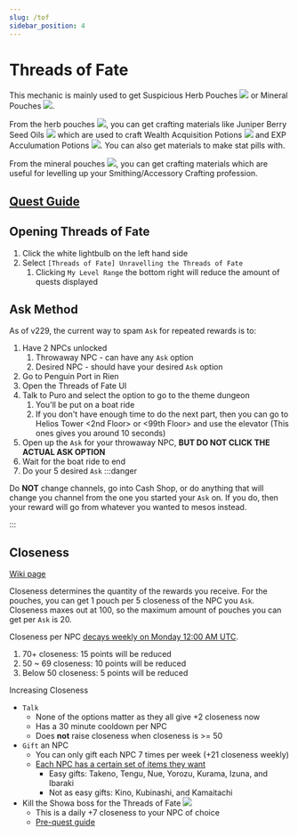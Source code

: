 ```yaml
---
slug: /tof
sidebar_position: 4
---
```


# Threads of Fate

This mechanic is mainly used to get Suspicious Herb Pouches ![](https://maplestory.io/api/GMS/228/item/2431233/icon) or Mineral Pouches ![](https://maplestory.io/api/GMS/228/item/2431232/icon).

From the herb pouches ![](https://maplestory.io/api/GMS/228/item/2431233/icon), you can get crafting materials like Juniper Berry Seed Oils ![](https://maplestory.io/api/GMS/228/item/4023019/icon) which are used to craft Wealth Acquisition Potions ![](https://maplestory.io/api/GMS/228/item/2003551/icon) and EXP Acculumation Potions ![](https://maplestory.io/api/GMS/228/item/2003550/icon). You can also get materials to make stat pills with.

From the mineral pouches ![](https://maplestory.io/api/GMS/228/item/2431232/icon), you can get crafting materials which are useful for levelling up your Smithing/Accessory Crafting profession.

## [Quest Guide](https://www.reddit.com/r/Maplestory/comments/p574l9/threads_of_fate_summarized_questline/)

## Opening Threads of Fate

1. Click the white lightbulb on the left hand side
2. Select `[Threads of Fate] Unravelling the Threads of Fate`
   1. Clicking `My Level Range` the bottom right will reduce the amount of quests displayed

## Ask Method

As of v229, the current way to spam `Ask` for repeated rewards is to:
1. Have 2 NPCs unlocked
   1. Throwaway NPC - can have any `Ask` option
   2. Desired NPC - should have your desired `Ask` option
2. Go to Penguin Port in Rien
3. Open the Threads of Fate UI
4. Talk to Puro and select the option to go to the theme dungeon
   1. You'll be put on a boat ride
   2. If you don't have enough time to do the next part, then you can go to Helios Tower <2nd Floor> or <99th Floor> and use the elevator (This ones gives you around 10 seconds)
5. Open up the `Ask` for your throwaway NPC, **BUT DO NOT CLICK THE ACTUAL ASK OPTION**
6. Wait for the boat ride to end
7.  Do your 5 desired `Ask`
   :::danger

   Do **NOT** change channels, go into Cash Shop, or do anything that will change you channel from the one you started your `Ask` on. If you do, then your reward will go from whatever you wanted to mesos instead.

   :::

## Closeness

[Wiki page](https://maplestory.fandom.com/wiki/Epic/Mushroom_Shrine_Tales#Threads_of_Fate)

Closeness determines the quantity of the rewards you receive. For the pouches, you can get 1 pouch per 5 closeness of the NPC you `Ask`. Closeness maxes out at 100, so the maximum amount of pouches you can get per `Ask` is 20.

Closeness per NPC [decays weekly on Monday 12:00 AM UTC](https://maplestory.nexon.net/news/65824/v-221-spring-blossoms-patch-notes).
   1. 70+ closeness: 15 points will be reduced
   2. 50 ~ 69 closeness: 10 points will be reduced
   3. Below 50 closeness: 5 points will be reduced

Increasing Closeness
   - `Talk`
     - None of the options matter as they all give +2 closeness now
     - Has a 30 minute cooldown per NPC
     - Does **not** raise closeness when closeness is >= 50
   - `Gift` an NPC
     - You can only gift each NPC 7 times per week (+21 closeness weekly)
     - [Each NPC has a certain set of items they want](https://maplestory.fandom.com/wiki/Epic/Mushroom_Shrine_Tales#Threads_of_Fate)
       - Easy gifts: Takeno, Tengu, Nue, Yorozu, Kurama, Izuna, and Ibaraki
       - Not as easy gifts: Kino, Kubinashi, and Kamaitachi
   - Kill the Showa boss for the Threads of Fate ![](https://maplestory.io/api/GMS/228/item/2632261/icon)
     - This is a daily +7 closeness to your NPC of choice
     - [Pre-quest guide](https://www.reddit.com/r/Maplestory/comments/m2ez2b/psa_yakuza_boss_prequest_order/)